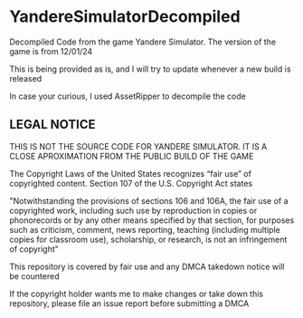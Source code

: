 # YandereSimulatorDecompiled

Decompiled Code from the game Yandere Simulator. The version of the game is from 12/01/24

This is being provided as is, and I will try to update whenever a new build is released

In case your curious, I used AssetRipper to decompile the code

## LEGAL NOTICE

THIS IS NOT THE SOURCE CODE FOR YANDERE SIMULATOR. IT IS A CLOSE APROXIMATION FROM THE PUBLIC BUILD OF THE GAME

The Copyright Laws of the United States recognizes “fair use” of copyrighted content. Section 107 of the U.S. Copyright Act states

"Notwithstanding the provisions of sections 106 and 106A, the fair use of a copyrighted work, including such use by reproduction in copies or phonorecords or by any other means specified by that section, for purposes such as criticism, comment, news reporting, teaching (including multiple copies for classroom use), scholarship, or research, is not an infringement of copyright"

This repository is covered by fair use and any DMCA takedown notice will be countered

If the copyright holder wants me to make changes or take down this repository, please file an issue report before submitting a DMCA
